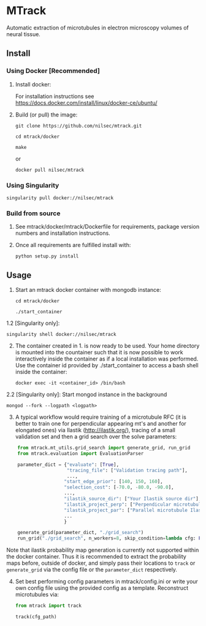 # MTrack

Automatic extraction of microtubules in electron microscopy volumes of neural tissue.

## Install


### Using Docker [Recommended]

1. Install docker: 
    
    For installation instructions see https://docs.docker.com/install/linux/docker-ce/ubuntu/

2. Build (or pull) the image:
    
    ```    
    git clone https://github.com/nilsec/mtrack.git

    cd mtrack/docker

    make
    ```

    or

    ```
    docker pull nilsec/mtrack
    ```

### Using Singularity
```
singularity pull docker://nilsec/mtrack
```

### Build from source

1. See mtrack/docker/mtrack/Dockerfile for requirements, package version numbers and installation instructions.

2. Once all requirements are fulfilled install with:
    ```
    python setup.py install
    ```

## Usage
1. Start an mtrack docker container with mongodb instance:

    ```
    cd mtrack/docker

    ./start_container
    ```

1.2 [Singularity only]:
```
singularity shell docker://nilsec/mtrack

```

2. The container created in 1. is now ready to be used. Your home directory is mounted into the countainer such that it is now possible to work interactively inside the container as if a local installation was performed. Use the container id provided by ./start_container to access a bash shell inside the container:
    
    ```
    docker exec -it <container_id> /bin/bash
    ```

2.2 [Singularity only]:
Start mongod instance in the background
```
mongod --fork --logpath <logpath>
```

3. A typical workflow would require training of a microtubule RFC (it is better to train one for perpendicular appearing mt's and another for elongated ones) via Ilastik (http://ilastik.org/), tracing of a small validation set and then a grid search over the solve parameters:

```python
    from mtrack.mt_utils.grid_search import generate_grid, run_grid
    from mtrack.evaluation import EvaluationParser

    parameter_dict = {"evaluate": [True],
                      "tracing_file": ["Validation tracing path"],
                      ...,
                     "start_edge_prior": [140, 150, 160],
                     "selection_cost": [-70.0, -80.0, -90.0],
                     ...,
                     "ilastik_source_dir": ["Your Ilastik source dir"],
                     "ilastik_project_perp": ["Perpendicular microtubule Ilastik classifier"],
                     "ilastik_project_par": ["Parallel microtubule Ilastik classifier"],
                     ...
                     }

    generate_grid(parameter_dict, "./grid_search")
    run_grid("./grid_search", n_workers=8, skip_condition=lambda cfg: False)
```

Note that ilastik probability map generation is currently not supported within the docker container. Thus it is recommended to extract the probability maps before, outside of docker, and simply pass their locations to ```track``` or ```generate_grid``` via the config file or the ```parameter_dict``` respectively. 

4. Set best performing config parameters in mtrack/config.ini or write your own config file using the provided config as a template. Reconstruct microtubules via:
    ```python
    from mtrack import track

    track(cfg_path)
    ```
